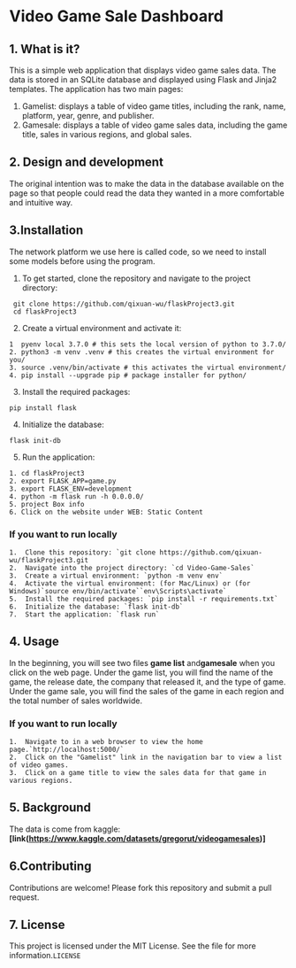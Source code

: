 # Video Game Sale Dashboard

## 1. What is it?
This is a simple web application that displays video game sales data. The data is stored in an SQLite database and displayed using Flask and Jinja2 templates. The application has two main pages:

1. Gamelist: displays a table of video game titles, including the rank, name, platform, year, genre, and publisher.
2. Gamesale: displays a table of video game sales data, including the game title, sales in various regions, and global sales.
## 2. Design and development
The original intention was to make the data in the database available on the page so that people could read the data they wanted in a more comfortable and intuitive way.
## 3.Installation
The network platform we use here is called code, so we need to install some models before using the program.
1. To get started, clone the repository and navigate to the project directory:

```
 git clone https://github.com/qixuan-wu/flaskProject3.git
 cd flaskProject3
```
2. Create a virtual environment and activate it:
```
1  pyenv local 3.7.0 # this sets the local version of python to 3.7.0/ 
2. python3 -m venv .venv # this creates the virtual environment for you/ 
3. source .venv/bin/activate # this activates the virtual environment/ 
4. pip install --upgrade pip # package installer for python/ 

```
3. Install the required packages:
```
pip install flask
```
4. Initialize the database:
```
flask init-db
```
5. Run the application:
```
1. cd flaskProject3
2. export FLASK_APP=game.py
3. export FLASK_ENV=development
4. python -m flask run -h 0.0.0.0/
5. project Box info 
6. Click on the website under WEB: Static Content
```
### If you want to run locally
```
1.  Clone this repository: `git clone https://github.com/qixuan-wu/flaskProject3.git
2.  Navigate into the project directory: `cd Video-Game-Sales`
3.  Create a virtual environment: `python -m venv env`
4.  Activate the virtual environment: (for Mac/Linux) or (for Windows)`source env/bin/activate``env\Scripts\activate`
5.  Install the required packages: `pip install -r requirements.txt`
6.  Initialize the database: `flask init-db`
7.  Start the application: `flask run`
```

## 4. Usage

In the beginning, you will see two files **game list** and**gamesale** when you click on the web page. 
Under the game list, you will find the name of the game, the release date, the company that released it, and the type of game.
Under the game sale, you will find the sales of the game in each region and the total number of sales worldwide.
### If you want to run locally
```
1.  Navigate to in a web browser to view the home page.`http://localhost:5000/`
2.  Click on the "Gamelist" link in the navigation bar to view a list of video games.
3.  Click on a game title to view the sales data for that game in various regions.
```
## 5. Background

The data is come from kaggle:**[link(https://www.kaggle.com/datasets/gregorut/videogamesales)]**
## 6.Contributing
Contributions are welcome! Please fork this repository and submit a pull request.
## 7.  License
This project is licensed under the MIT License. See the file for more information.`LICENSE`
